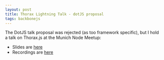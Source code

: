 ```yaml
---
layout: post
title: Thorax Lightning Talk - dotJS proposal
tags: backbonejs
---
```


The DotJS talk proposal was rejected (as too framework specific), but I hold a talk on Thorax.js at the Munich Node Meetup:

* Slides are [here](https://speakerdeck.com/mulderp/from-backbone-to-thorax)
* Recordings are [here](https://mail.google.com/mail/u/0/#search/stock/14449753161953d7)

